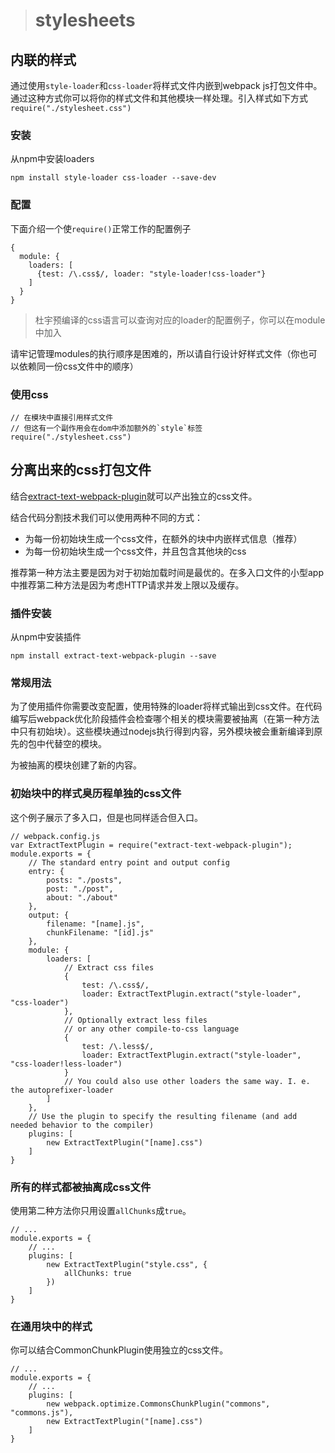 > # stylesheets

## 内联的样式

通过使用`style-loader`和`css-loader`将样式文件内嵌到webpack js打包文件中。通过这种方式你可以将你的样式文件和其他模块一样处理。引入样式如下方式`require("./stylesheet.css")`

### 安装

从npm中安装loaders

```
npm install style-loader css-loader --save-dev
```

### 配置

下面介绍一个使`require()`正常工作的配置例子

```
{
  module: {
    loaders: [
      {test: /\.css$/, loader: "style-loader!css-loader"}
    ]
  }
}
```

> 杜宇预编译的css语言可以查询对应的loader的配置例子，你可以在module中加入

请牢记管理modules的执行顺序是困难的，所以请自行设计好样式文件（你也可以依赖同一份css文件中的顺序）

### 使用css

```
// 在模块中直接引用样式文件
// 但这有一个副作用会在dom中添加额外的`style`标签
require("./stylesheet.css")
```

## 分离出来的css打包文件

结合[extract-text-webpack-plugin](https://github.com/webpack/extract-text-webpack-plugin)就可以产出独立的css文件。

结合代码分割技术我们可以使用两种不同的方式：

 - 为每一份初始块生成一个css文件，在额外的块中内嵌样式信息（推荐）
 - 为每一份初始块生成一个css文件，并且包含其他块的css

推荐第一种方法主要是因为对于初始加载时间是最优的。在多入口文件的小型app中推荐第二种方法是因为考虑HTTP请求并发上限以及缓存。

### 插件安装

从npm中安装插件

```
npm install extract-text-webpack-plugin --save
```

### 常规用法

为了使用插件你需要改变配置，使用特殊的loader将样式输出到css文件。在代码编写后webpack优化阶段插件会检查哪个相关的模块需要被抽离（在第一种方法中只有初始块）。这些模块通过nodejs执行得到内容，另外模块被会重新编译到原先的包中代替空的模块。

为被抽离的模块创建了新的内容。

### 初始块中的样式臭历程单独的css文件

这个例子展示了多入口，但是也同样适合但入口。

```
// webpack.config.js
var ExtractTextPlugin = require("extract-text-webpack-plugin");
module.exports = {
    // The standard entry point and output config
    entry: {
        posts: "./posts",
        post: "./post",
        about: "./about"
    },
    output: {
        filename: "[name].js",
        chunkFilename: "[id].js"
    },
    module: {
        loaders: [
            // Extract css files
            {
                test: /\.css$/,
                loader: ExtractTextPlugin.extract("style-loader", "css-loader")
            },
            // Optionally extract less files
            // or any other compile-to-css language
            {
                test: /\.less$/,
                loader: ExtractTextPlugin.extract("style-loader", "css-loader!less-loader")
            }
            // You could also use other loaders the same way. I. e. the autoprefixer-loader
        ]
    },
    // Use the plugin to specify the resulting filename (and add needed behavior to the compiler)
    plugins: [
        new ExtractTextPlugin("[name].css")
    ]
}
```

### 所有的样式都被抽离成css文件

使用第二种方法你只用设置`allChunks`成`true`。

```
// ...
module.exports = {
    // ...
    plugins: [
        new ExtractTextPlugin("style.css", {
            allChunks: true
        })
    ]
}
```

### 在通用块中的样式

你可以结合CommonChunkPlugin使用独立的css文件。

```
// ...
module.exports = {
    // ...
    plugins: [
        new webpack.optimize.CommonsChunkPlugin("commons", "commons.js"),
        new ExtractTextPlugin("[name].css")
    ]
}
```
